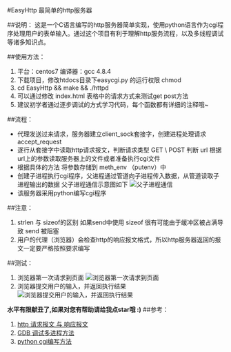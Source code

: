 #EasyHttp 最简单的http服务器


##说明：
这是一个C语言编写的http服务器简单实现，使用python语言作为cgi程序处理用户的表单输入。通过这个项目有利于理解http服务流程，以及多线程调试等诸多知识点。


##使用方法：
1. 平台：centos7 编译器：gcc 4.8.4
2. 下载项目，修改htdocs目录下easycgi.py 的运行权限 chmod
3. cd EasyHttp && make && ./httpd
4.  可以通过修改 index.html 表格中的请求方式来测试get post方法
5.  建议初学者通过逐步调试的方式学习代码，每个函数都有详细的注释哦~

##流程：
- 代理发送过来请求，服务器建立client_sock套接字，创建进程处理请求 accept_request
- 逐行从套接字中读取http请求报文，判断请求类型 GET \ POST 判断 url 根据url上的参数读取服务器上的文件或者准备执行cgi文件
- 根据具体的方法 将参数存储到 meth_env （putenv）中
- 创建子进程执行cgi程序，父进程通过管道向子进程传入数据，从管道读取子进程输出的数据 父子进程通信示意图如下
![父子进程通信](https://github.com/hunterzhao/EasyHttp/blob/master/pic/3.png?raw=true)
- 该服务器采用python编写cgi程序


##注意：
1. strlen 与 sizeof的区别 如果send中使用 sizeof 很有可能由于缓冲区被占满导致 send 被阻塞
2. 用户的代理（浏览器）会检查http的响应报文格式，所以http服务器返回的报文一定要严格按照要求编写



##测试：
1.  浏览器第一次请求到页面
![浏览器第一次请求到页面](https://github.com/hunterzhao/EasyHttp/blob/master/pic/1.png?raw=true)
2.  浏览器提交用户的输入，并返回执行结果
![浏览器提交用户的输入，并返回执行结果](https://github.com/hunterzhao/EasyHttp/blob/master/pic/2.png?raw=true)

**水平有限献丑了,如果对您有帮助请给我点star哦 :)**
##参考：
1. [http 请求报文 与 响应报文][1]
2. [GDB 调试多进程方法][2]
3. [python cgi编写方法][3]


[1]: http://network.chinabyte.com/401/13238901.shtml
[2]: http://blog.csdn.net/pbymw8iwm/article/details/7876797
[3]: http://www.runoob.com/python/python-cgi.html